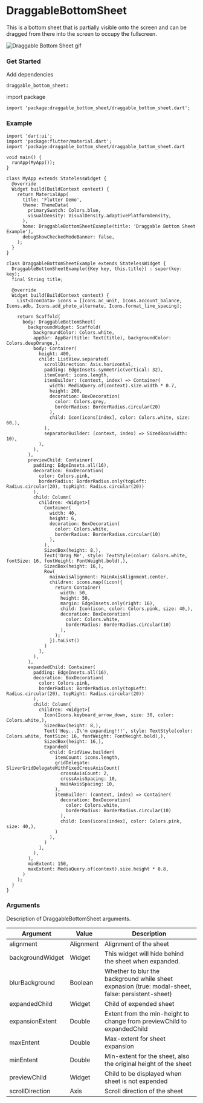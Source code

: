# DraggableBottomSheet

This is a bottom sheet that is partially visible onto the screen and can be dragged from there into the screen to occupy the fullscreen.

![Draggable Bottom Sheet gif](https://github.com/Hitesh822/draggable_bottom_sheet_package/blob/master/assets/ezgif.com-gif-maker.gif)

### Get Started

Add dependencies 

`draggable_bottom_sheet:`

import package

`import 'package:draggable_bottom_sheet/draggable_bottom_sheet.dart';`

### Example
```
import 'dart:ui';
import 'package:flutter/material.dart';
import 'package:draggable_bottom_sheet/draggable_bottom_sheet.dart

void main() {
  runApp(MyApp());
}

class MyApp extends StatelessWidget {
  @override
  Widget build(BuildContext context) {
    return MaterialApp(
      title: 'Flutter Demo',
      theme: ThemeData(
        primarySwatch: Colors.blue,
        visualDensity: VisualDensity.adaptivePlatformDensity,
      ),
      home: DraggableBottomSheetExample(title: 'Draggable Bottom Sheet Example'),
      debugShowCheckedModeBanner: false,
    );
  }
}

class DraggableBottomSheetExample extends StatelessWidget {
  DraggableBottomSheetExample({Key key, this.title}) : super(key: key);
  final String title;

  @override
  Widget build(BuildContext context) {
    List<IconData> icons = [Icons.ac_unit, Icons.account_balance, Icons.adb, Icons.add_photo_alternate, Icons.format_line_spacing];
    
    return Scaffold(
      body: DraggableBottomSheet(
        backgroundWidget: Scaffold(
          backgroundColor: Colors.white,
          appBar: AppBar(title: Text(title), backgroundColor: Colors.deepOrange,),
          body: Container(
            height: 400,
            child: ListView.separated(
              scrollDirection: Axis.horizontal,
              padding: EdgeInsets.symmetric(vertical: 32),
              itemCount: icons.length,
              itemBuilder: (context, index) => Container(
                width: MediaQuery.of(context).size.width * 0.7,
                height: 200,
                decoration: BoxDecoration(
                  color: Colors.grey,
                  borderRadius: BorderRadius.circular(20)
                ),
                child: Icon(icons[index], color: Colors.white, size: 60,),
              ),
              separatorBuilder: (context, index) => SizedBox(width: 10),
            ),
          ),
        ),
        previewChild: Container(
          padding: EdgeInsets.all(16),
          decoration: BoxDecoration(
            color: Colors.pink,
            borderRadius: BorderRadius.only(topLeft: Radius.circular(20), topRight: Radius.circular(20))
          ),
          child: Column(
            children: <Widget>[
              Container(
                width: 40,
                height: 6,
                decoration: BoxDecoration(
                  color: Colors.white,
                  borderRadius: BorderRadius.circular(10)
                ),
              ),
              SizedBox(height: 8,),
              Text('Drag Me', style: TextStyle(color: Colors.white, fontSize: 16, fontWeight: FontWeight.bold),),
              SizedBox(height: 16,),
              Row(
                mainAxisAlignment: MainAxisAlignment.center,
                children: icons.map((icon){
                  return Container(
                    width: 50,
                    height: 50,
                    margin: EdgeInsets.only(right: 16),
                    child: Icon(icon, color: Colors.pink, size: 40,),
                    decoration: BoxDecoration(
                      color: Colors.white,
                      borderRadius: BorderRadius.circular(10)
                    ),
                  );
                }).toList()
              )
            ],
          ),
        ),
        expandedChild: Container(
          padding: EdgeInsets.all(16),
          decoration: BoxDecoration(
            color: Colors.pink,
            borderRadius: BorderRadius.only(topLeft: Radius.circular(20), topRight: Radius.circular(20))
          ),
          child: Column(
            children: <Widget>[
              Icon(Icons.keyboard_arrow_down, size: 30, color: Colors.white,),
              SizedBox(height: 8,),
              Text('Hey...I\'m expanding!!!', style: TextStyle(color: Colors.white, fontSize: 16, fontWeight: FontWeight.bold),),
              SizedBox(height: 16,),
              Expanded(
                child: GridView.builder(
                  itemCount: icons.length,
                  gridDelegate: SliverGridDelegateWithFixedCrossAxisCount(
                    crossAxisCount: 2,
                    crossAxisSpacing: 10,
                    mainAxisSpacing: 10,
                  ), 
                  itemBuilder: (context, index) => Container(
                    decoration: BoxDecoration(
                      color: Colors.white,
                      borderRadius: BorderRadius.circular(10)
                    ),
                    child: Icon(icons[index], color: Colors.pink, size: 40,),
                  )
                ),
              )
            ],
          ),
        ),
        minExtent: 150,
        maxExtent: MediaQuery.of(context).size.height * 0.8,
      )
    );
  }
}
```

### Arguments
Description of DraggableBottomSheet arguments.

| Argument | Value | Description |
| ------ | ------ | ------ | 
| alignment | Alignment | Alignment of the sheet |
| backgroundWidget | Widget | This widget will hide behind the sheet when expanded. |
| blurBackground | Boolean | Whether to blur the background while sheet expnasion (true: modal-sheet, false: persistent-sheet) |
| expandedChild | Widget | Child of expended sheet |
| expansionExtent | Double | Extent from the min-height to change from previewChild to expandedChild |
| maxEntent | Double | Max-extent for sheet expansion |
| minEntent | Double | Min-extent for the sheet, also the original height of the sheet |
| previewChild | Widget | Child to be displayed when sheet is not expended |
| scrollDirection | Axis | Scroll direction of the sheet |
